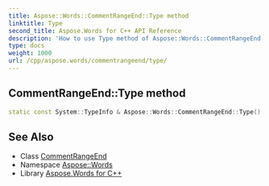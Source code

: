 ```yaml
---
title: Aspose::Words::CommentRangeEnd::Type method
linktitle: Type
second_title: Aspose.Words for C++ API Reference
description: 'How to use Type method of Aspose::Words::CommentRangeEnd class in C++.'
type: docs
weight: 1000
url: /cpp/aspose.words/commentrangeend/type/
---
```

## CommentRangeEnd::Type method




```cpp
static const System::TypeInfo & Aspose::Words::CommentRangeEnd::Type()
```

## See Also

* Class [CommentRangeEnd](../)
* Namespace [Aspose::Words](../../)
* Library [Aspose.Words for C++](../../../)
